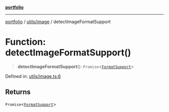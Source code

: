 [**portfolio**](../../../README.md)

***

[portfolio](../../../modules.md) / [utils/image](../README.md) / detectImageFormatSupport

# Function: detectImageFormatSupport()

> **detectImageFormatSupport**(): `Promise`\<[`FormatSupport`](../interfaces/FormatSupport.md)\>

Defined in: [utils/image.ts:6](https://github.com/tnorlund/Portfolio/blob/dc88d24f14a4a01a7ec0eb234c18ceca99de74b9/portfolio/utils/image.ts#L6)

## Returns

`Promise`\<[`FormatSupport`](../interfaces/FormatSupport.md)\>
